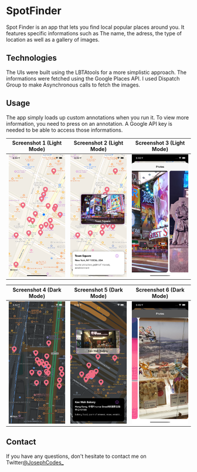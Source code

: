 

# SpotFinder
Spot Finder is an app that lets you find local popular places around you. It features specific informations such as The name, the adress, the type of location as well as a gallery of images.

## Technologies
The UIs were built using the LBTAtools for a more simplistic approach. The informations were fetched using the Google Places API. I used Dispatch Group to make Asynchronous calls to fetch the images.

## Usage
The app simply loads up custom annotations when you run it. To view more information, you need to press on an annotation. A Google API key is needed to be able to access those informations.

Screenshot 1 (Light Mode)        |  Screenshot 2 (Light Mode)     |   Screenshot 3 (Light Mode)           
:-------------------------:|:-------------------------:|:-------------------------:
![](https://github.com/joevegacoding/SpotFinder/blob/master/Images/Simulator%20Screen%20Shot%20-%20iPhone%2012%20Pro%20-%202021-06-11%20at%2017.40.12.png) |  ![](https://github.com/joevegacoding/SpotFinder/blob/master/Images/Simulator%20Screen%20Shot%20-%20iPhone%2012%20Pro%20-%202021-06-11%20at%2017.40.23.png) | ![](https://github.com/joevegacoding/SpotFinder/blob/master/Images/Simulator%20Screen%20Shot%20-%20iPhone%2012%20Pro%20-%202021-06-11%20at%2017.40.40.png) | 

Screenshot 4 (Dark Mode)     |  Screenshot 5 (Dark Mode)     |   Screenshot 6 (Dark Mode)            
:-------------------------:|:-------------------------:|:-------------------------:
![](https://github.com/joevegacoding/SpotFinder/blob/master/Images/Simulator%20Screen%20Shot%20-%20iPhone%2012%20Pro%20-%202021-06-11%20at%2017.42.47.png) |  ![](https://github.com/joevegacoding/SpotFinder/blob/master/Images/Simulator%20Screen%20Shot%20-%20iPhone%2012%20Pro%20-%202021-06-11%20at%2017.45.15.png) | ![](https://github.com/joevegacoding/SpotFinder/blob/master/Images/Simulator%20Screen%20Shot%20-%20iPhone%2012%20Pro%20-%202021-06-11%20at%2017.45.45.png) |

## Contact

If you have any questions, don't hesitate to contact me on Twitter[@JosephCodes_](https://twitter.com/JosephCodes_)
